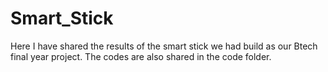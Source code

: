# Smart_Stick

Here I have shared the results of the smart stick we had build as our Btech final year project. The codes are also shared in the code folder. 
